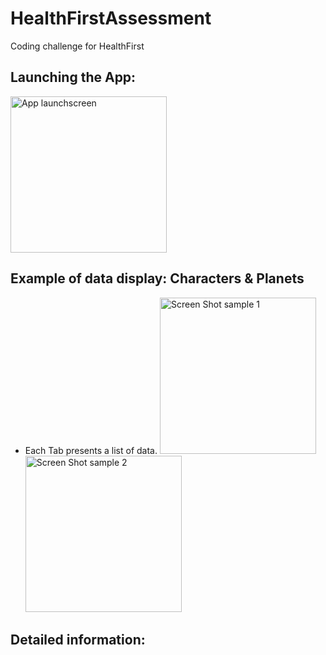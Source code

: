 # HealthFirstAssessment
Coding challenge for HealthFirst
## Launching the App:
<img width="250" alt="App launchscreen" src="https://user-images.githubusercontent.com/43827399/62829917-84a50400-bbc1-11e9-9aad-332f13e4f5e4.jpg">

## Example of data display: Characters & Planets
- Each Tab presents a list of data.
<img width="250" alt="Screen Shot sample 1" src="https://user-images.githubusercontent.com/43827399/62829836-d3519e80-bbbf-11e9-8942-a6a0a4360f6b.png">  <img width="250" alt="Screen Shot sample 2" src="https://user-images.githubusercontent.com/43827399/62829837-d3519e80-bbbf-11e9-920d-76b7f28a3630.png">

## Detailed information:

